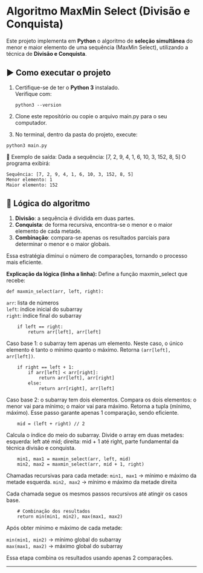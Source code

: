 # Algoritmo MaxMin Select (Divisão e Conquista)
Este projeto implementa em **Python** o algoritmo de **seleção simultânea** do menor e maior elemento de uma sequência (MaxMin Select), utilizando a técnica de **Divisão e Conquista**.  

## ▶️ Como executar o projeto

1. Certifique-se de ter o **Python 3** instalado.  
   Verifique com:  
   ```code
   python3 --version

2. Clone este repositório ou copie o arquivo main.py para o seu computador.

3. No terminal, dentro da pasta do projeto, execute:
```code
python3 main.py
``` 

📝 Exemplo de saída:
Dada a sequência:
[7, 2, 9, 4, 1, 6, 10, 3, 152, 8, 5]
O programa exibirá:
```code
Sequência: [7, 2, 9, 4, 1, 6, 10, 3, 152, 8, 5]
Menor elemento: 1
Maior elemento: 152
```

## 📌 Lógica do algoritmo

1. **Divisão**: a sequência é dividida em duas partes.  
2. **Conquista**: de forma recursiva, encontra-se o menor e o maior elemento de cada metade.  
3. **Combinação**: compara-se apenas os resultados parciais para determinar o menor e o maior globais.  

Essa estratégia diminui o número de comparações, tornando o processo mais eficiente.

**Explicação da lógica (linha a linha):**
Define a função maxmin_select que recebe:
```code
def maxmin_select(arr, left, right):
``` 

`arr`: lista de números <br>
`left`: índice inicial do subarray<br>
`right`: índice final do subarray<br>

```code
    if left == right:
        return arr[left], arr[left]
```

Caso base 1: o subarray tem apenas um elemento.
Neste caso, o único elemento é tanto o mínimo quanto o máximo.
Retorna `(arr[left], arr[left])`.

```code
    if right == left + 1:
        if arr[left] < arr[right]:
            return arr[left], arr[right]
        else:
            return arr[right], arr[left]
```
Caso base 2: o subarray tem dois elementos. Compara os dois elementos: o menor vai para mínimo; o maior vai para máximo. Retorna a tupla (mínimo, máximo). Esse passo garante apenas 1 comparação, sendo eficiente.

```code
    mid = (left + right) // 2
``` 

Calcula o índice do meio do subarray. Divide o array em duas metades: esquerda: left até mid; direita: mid + 1 até right, parte fundamental da técnica divisão e conquista.

```code
    min1, max1 = maxmin_select(arr, left, mid)
    min2, max2 = maxmin_select(arr, mid + 1, right)
```

Chamadas recursivas para cada metade: `min1, max1` → mínimo e máximo da metade esquerda. `min2, max2` → mínimo e máximo da metade direita

Cada chamada segue os mesmos passos recursivos até atingir os casos base.

```code
    # Combinação dos resultados
    return min(min1, min2), max(max1, max2)
```

Após obter mínimo e máximo de cada metade:

`min(min1, min2)` → mínimo global do subarray<br>
`max(max1, max2)` → máximo global do subarray

Essa etapa combina os resultados usando apenas 2 comparações.<br>

---
